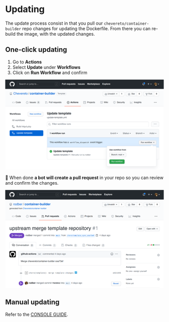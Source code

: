 # Updating

The update process consist in that you pull our `chevereto/container-builder` repo changes for updating the Dockerfile. From there you can re-build the image, with the updated changes.

## One-click updating

1. Go to **Actions**
2. Select **Update** under **Workflows**
3. Click on **Run Workflow** and confirm

![Update template](src/update.png)

🤖 When done **a bot will create a pull request** in your repo so you can review and confirm the changes.

![Update template](src/update-merge.png)

## Manual updating

Refer to the [CONSOLE GUIDE](guides/console/UPDATING.md).

